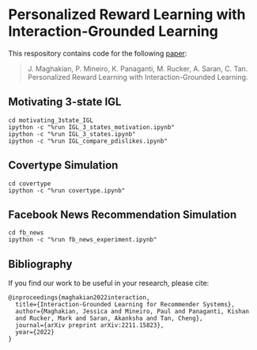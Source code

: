# Personalized Reward Learning with Interaction-Grounded Learning 

This respository contains code for the following [paper](https://arxiv.org/pdf/2206.08364.pdf):
> J. Maghakian, P. Mineiro, K. Panaganti, M. Rucker, A. Saran, C. Tan.
Personalized Reward Learning with Interaction-Grounded Learning.

## Motivating 3-state IGL
```
cd motivating_3state_IGL
ipython -c "%run IGL_3_states_motivation.ipynb"
ipython -c "%run IGL_3_states.ipynb"
ipython -c "%run IGL_compare_pdislikes.ipynb"
```

## Covertype Simulation
```
cd covertype
ipython -c "%run covertype.ipynb"
```

## Facebook News Recommendation Simulation
```
cd fb_news
ipython -c "%run fb_news_experiment.ipynb"
```

## Bibliography
If you find our work to be useful in your research, please cite:
```
@inproceedings{maghakian2022interaction,
  title={Interaction-Grounded Learning for Recommender Systems},
  author={Maghakian, Jessica and Mineiro, Paul and Panaganti, Kishan
  and Rucker, Mark and Saran, Akanksha and Tan, Cheng},
  journal={arXiv preprint arXiv:2211.15823},
  year={2022}
}
```
